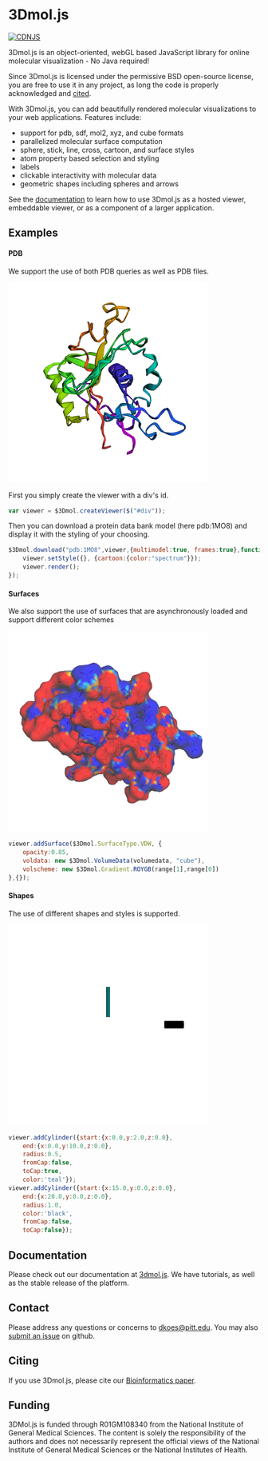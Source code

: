 # 3Dmol.js
[![CDNJS](https://img.shields.io/cdnjs/v/3Dmol.svg)](https://cdnjs.com/libraries/3Dmol)

3Dmol.js is an object-oriented, webGL based JavaScript library for online molecular visualization - No Java required!

Since 3Dmol.js is licensed under the permissive BSD open-source license, you are free to use it in any project, as long the code is properly acknowledged and [cited](http://dx.doi.org/10.1093/bioinformatics/btu829).

With 3Dmol.js, you can add beautifully rendered molecular visualizations to your web applications. Features include:
* support for pdb, sdf, mol2, xyz, and cube formats
* parallelized molecular surface computation
* sphere, stick, line, cross, cartoon, and surface styles
* atom property based selection and styling
* labels
* clickable interactivity with molecular data
* geometric shapes including spheres and arrows

See the [documentation](https://3dmol.csb.pitt.edu/packages/3Dmol/doc/index.html) to learn how to use 3Dmol.js as a hosted viewer, embeddable viewer, or as a component of a larger application.

## Examples

#### PDB
We support the use of both PDB queries as well as PDB files.

![Alt Text](ReadMeIMGS/example1.png)

First you simply create the viewer with a div's id.
```javascript
var viewer = $3Dmol.createViewer($("#div"));
```
Then you can download a protein data bank model (here pdb:1MO8) and display it with the styling of your choosing.

```javascript
$3Dmol.download("pdb:1MO8",viewer,{multimodel:true, frames:true},function(){
	viewer.setStyle({}, {cartoon:{color:"spectrum"}});
	viewer.render();
});

```
#### Surfaces
We also support the use of surfaces that are asynchronously loaded and support different color schemes

![Alt Text](ReadMeIMGS/example2.png)

```javascript
viewer.addSurface($3Dmol.SurfaceType.VDW, {
    opacity:0.85,
    voldata: new $3Dmol.VolumeData(volumedata, "cube"),
    volscheme: new $3Dmol.Gradient.ROYGB(range[1],range[0])
},{});
```

#### Shapes
The use of different shapes and styles is supported.

![Alt Text](ReadMeIMGS/example3.png)

```javascript
viewer.addCylinder({start:{x:0.0,y:2.0,z:0.0},
    end:{x:0.0,y:10.0,z:0.0},
    radius:0.5,
    fromCap:false,
    toCap:true,
    color:'teal'});
viewer.addCylinder({start:{x:15.0,y:0.0,z:0.0},
    end:{x:20.0,y:0.0,z:0.0},
    radius:1.0,
    color:'black',
    fromCap:false,
    toCap:false});
```

## Documentation

Please check out our documentation at [3dmol.js](https://3dmol.csb.pitt.edu/packages/3Dmol/doc/index.html). We have tutorials, as well as the stable release of the platform.

## Contact

Please address any questions or concerns to [dkoes@pitt.edu](mailto:dkoes+3dmol@pitt.edu).
You may also [submit an issue](https://github.com/3dmol/3Dmol.js/issues/new/choose) on github.

## Citing

If you use 3Dmol.js, please cite our [Bioinformatics paper](http://bioinformatics.oxfordjournals.org/content/31/8/1322).

## Funding

3DMol.js is funded through R01GM108340 from the National Institute of General Medical Sciences. The content is solely the responsibility of the authors and does not necessarily represent the official views of the National Institute of General Medical Sciences or the National Institutes of Health.
